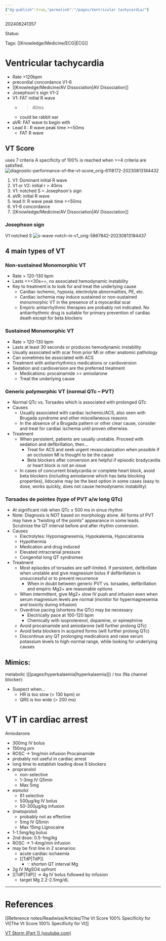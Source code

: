 ```yaml
---
{"dg-publish":true,"permalink":"/pages/Ventricular tachycardia/"}
---
```



202406241357

Status: 

Tags: [[Knowledge/Medicine/ECG\|ECG]]

# Ventricular tachycardia


-  Rate >120bpm
- precordial concordance V1-6
-  [[Knowledge/Medicine/AV Dissociation\|AV Dissociation]]
-  Josephson's sign V1-2
-  V1: FAT initial R wave
	- >40ms
	- could be rabbit ear
-  aVR: FAT wave to begin with
-  Lead II : R wave peak time >=50ms
	- FAT R wave
## VT Score
uses 7 criteria
A specificity of 100% is reached when >=4 criteria are satisfied.
  ![diagnostic-performance-of-the-vt-score_orig-6118172-20230813184432](https://resus.com.au/wp-content/uploads/2021/11/diagnostic-performance-of-the-vt-score_orig-6118172.jpg)

1. V1: Dominant initial R wave
2. V1 or V2: initial r > 40ms
3. V1: notched S = Josephson's sign
4. aVR: initial R wave
5. lead II: R wave peak time >=50ms
6. V1-6 concordance
7. [[Knowledge/Medicine/AV Dissociation\|AV Dissociation]]

### Josephson sign
V1 notched S
  ![s-wave-notch-in-v1_orig-5867842-20230813184437](https://resus.com.au/wp-content/uploads/2021/11/s-wave-notch-in-v1_orig-5867842.jpg)

## 4 main types of VT
### Non-sustained Monomorphic VT
- Rate > 120-130 bpm
- Lasts ==<30s==, no associated hemodynamic instability
- Key to treatment is to look for and treat the underlying cause
	- Cardiac ischemic, hypoxia, electrolyte abnormalities, PE, etc.
	- Cardiac ischemia may induce sustained or non-sustained monomorphic VT in the presence of a myocardial scar
	- Empiric antiarrhythmic therapies are probably not indicated. No antiarrhythmic drug is suitable for primary prevention of cardiac death except for beta blockers
### Sustained Monomorphic VT
- Rate > 120-130 bpm
- Lasts at least 30 seconds or produces hemodynamic instability
- Usually associated with scar from prior MI or other anatomic pathology
- Can sometimes be associated with ACS
- Treatment with antiarrhythmics medications or cardioversion
- Sedation and cardioversion are the preferred treatment
	- Medications: procainamide >> amiodarone
	- Treat the underlying cause
### Generic polymorphic VT (normal QTc – PVT)
- Normal QTc vs. Torsades which is associated with prolonged QTc
- Causes
	- Usually associated with cardiac ischemic/ACS, also seen with Brugada syndrome and other miscellaneous reasons
	- In the absence of a Brugada pattern or other clear cause, consider and treat for cardiac ischemia until proven otherwise.
- Treatment
	- When persistent, patients are usually unstable. Proceed with sedation and defibrillation, then…
		- Treat for ACS and seek urgent revascularization when possible if an occlusion MI is thought to be the cause
		- Beta blockers after conversion are helpful if episodic bradycardia or heart block is not an issue
	- In cases of concurrent bradycardia or complete heart block, avoid beta blockers (including amiodarone which has beta blocking properties), lidocaine may be the best option in some cases (easy to dose, works quickly, does not cause hemodynamic instability)
### Torsades de pointes (type of PVT a/w long QTc)
- At significant risk when QTc ≥ 500 ms in sinus rhythm
- Note: Diagnosis is NOT based on morphology alone. All forms of PVT may have a “twisting of the points” appearance in some leads. Scrutinize the QT interval before and after rhythm conversion.
- Causes
	- Electrolytes: Hypomagnesemia, Hypokalemia, Hypocalcemia
	- Hypothermia
	- Medication and drug induced
	- Elevated intracranial pressure
	- Congenital long QT syndromes
- Treatment
	- Most episodes of torsades are self-limited. If persistent, defibrillate when unstable and give magnesium bolus if defibrillation is unsuccessful or to prevent recurrence
		- When in doubt between generic PVT vs. torsades, defibrillation and empiric Mg2+ are reasonable options
	- When intermittent, give Mg2+ slow IV push and infusion even when serum magnesium levels are normal (monitor for hypermagnesemia and toxicity during infusion)
	- Overdrive pacing (shortens the QTc) may be necessary
		- Electrically pace at 100-120 bpm
		- Chemically with isoproterenol, dopamine, or epinephrine
	- Avoid procainamide and amiodarone (will further prolong QTc)
	- Avoid beta blockers in acquired forms (will further prolong QTc)
	- Discontinue any QT prolonging medications and raise serum potassium levels to high-normal range, while looking for underlying causes

## Mimics:
metabolic ([[pages/hyperkalaemia\|hyperkalaemia]]) / tox (Na channel blocker):
- Suspect when…
    - HR is too slow (< 130 bpm) or
    - QRS is too wide (> 200 ms)

# VT in cardiac arrest
Amiodarone
- 300mg IV bolus
- 150mg prn
- ROSC → 1mg/min infusion
Procainamide
- probably not useful in cardiac arrest
- long time to establish loading dose
ß blockers
- propranolol
	- non-selective
	- 1-3mg IV Q5min
	- Max 5mg
- esmolol
	- ß1 selective
	- 500µg/kg IV bolus
	- 50-300µg/kg infusion
- (metoprolol)
	- probably not as effective
	- 5mg IV Q5min
	- Max 15mg
Lignocaine
- 1-1.5mg/kg bolus
- 2nd dose: 0.5-1mg/kg
- ROSC → 1-4mg/min infusion
- may be first line in 2 scenarios:
	- acute cardiac ischaemia
	- [[TdP\|TdP]]
		- ∵ shorten QT interval
Mg
- 2g IV MgSO4 upfront
- [[TdP\|TdP]] → 4g IV bolus followed by infusion
	- target Mg 2.2-2.5mg/dL

___
# References
[[Reference notes/Readwise/Articles/The Vt Score 100% Specificity for Vt\|The Vt Score 100% Specificity for Vt]]

[VT Storm (Part 1) (youtube.com)](https://www.youtube.com/watch?v=_9tum4vcZOs&ab_channel=CriticalCareNow)
